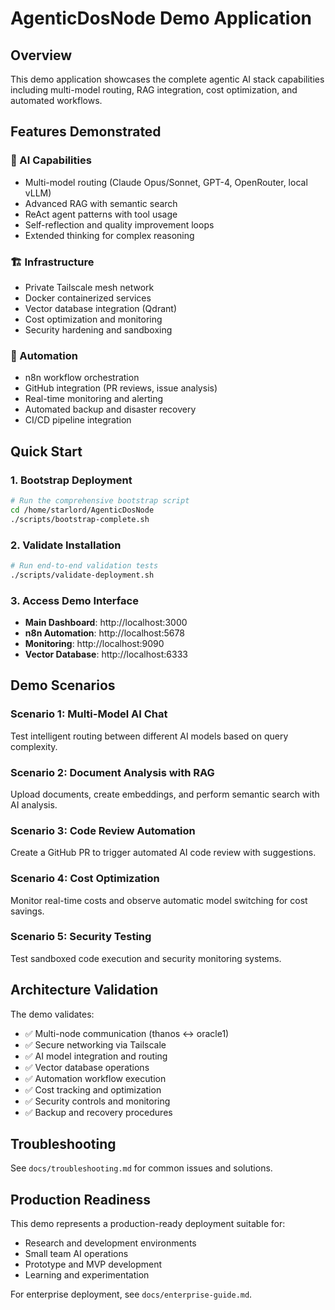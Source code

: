 # AgenticDosNode Demo Application

## Overview

This demo application showcases the complete agentic AI stack capabilities including multi-model routing, RAG integration, cost optimization, and automated workflows.

## Features Demonstrated

### 🤖 AI Capabilities
- Multi-model routing (Claude Opus/Sonnet, GPT-4, OpenRouter, local vLLM)
- Advanced RAG with semantic search
- ReAct agent patterns with tool usage
- Self-reflection and quality improvement loops
- Extended thinking for complex reasoning

### 🏗️ Infrastructure
- Private Tailscale mesh network
- Docker containerized services
- Vector database integration (Qdrant)
- Cost optimization and monitoring
- Security hardening and sandboxing

### 🔄 Automation
- n8n workflow orchestration
- GitHub integration (PR reviews, issue analysis)
- Real-time monitoring and alerting
- Automated backup and disaster recovery
- CI/CD pipeline integration

## Quick Start

### 1. Bootstrap Deployment
```bash
# Run the comprehensive bootstrap script
cd /home/starlord/AgenticDosNode
./scripts/bootstrap-complete.sh
```

### 2. Validate Installation
```bash
# Run end-to-end validation tests
./scripts/validate-deployment.sh
```

### 3. Access Demo Interface
- **Main Dashboard**: http://localhost:3000
- **n8n Automation**: http://localhost:5678
- **Monitoring**: http://localhost:9090
- **Vector Database**: http://localhost:6333

## Demo Scenarios

### Scenario 1: Multi-Model AI Chat
Test intelligent routing between different AI models based on query complexity.

### Scenario 2: Document Analysis with RAG
Upload documents, create embeddings, and perform semantic search with AI analysis.

### Scenario 3: Code Review Automation
Create a GitHub PR to trigger automated AI code review with suggestions.

### Scenario 4: Cost Optimization
Monitor real-time costs and observe automatic model switching for cost savings.

### Scenario 5: Security Testing
Test sandboxed code execution and security monitoring systems.

## Architecture Validation

The demo validates:
- ✅ Multi-node communication (thanos ↔ oracle1)
- ✅ Secure networking via Tailscale
- ✅ AI model integration and routing
- ✅ Vector database operations
- ✅ Automation workflow execution
- ✅ Cost tracking and optimization
- ✅ Security controls and monitoring
- ✅ Backup and recovery procedures

## Troubleshooting

See `docs/troubleshooting.md` for common issues and solutions.

## Production Readiness

This demo represents a production-ready deployment suitable for:
- Research and development environments
- Small team AI operations
- Prototype and MVP development
- Learning and experimentation

For enterprise deployment, see `docs/enterprise-guide.md`.